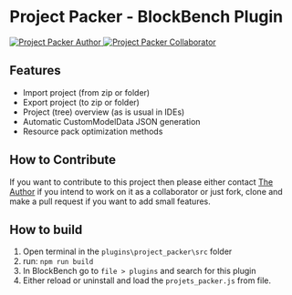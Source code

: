 # Project Packer - BlockBench Plugin
<a href="https://github.com/LuckyLuuk12/Project-Packer">
  <img src="https://img.shields.io/badge/Author-Luuk Kablan-purple.svg" alt="Project Packer Author">
</a>
<a href="https://github.com/zegevlier/Project-Packer">
  <img src="https://img.shields.io/badge/Co Author-Zegevlier-maroon.svg" alt="Project Packer Collaborator">
</a>

## Features
- Import project (from zip or folder)
- Export project (to zip or folder)
- Project (tree) overview (as is usual in IDEs)
- Automatic CustomModelData JSON generation 
- Resource pack optimization methods

## How to Contribute
If you want to contribute to this project then please either contact <a href="https://github.com/LuckyLuuk12/">The Author</a> if you intend to work on it as a collaborator or just fork, clone and make a pull request if you want to add small features.

## How to build
1. Open terminal in the `plugins\project_packer\src` folder
2. run: `npm run build`
3. In BlockBench go to `file > plugins` and search for this plugin
4. Either reload or uninstall and load the `projets_packer.js` from file.